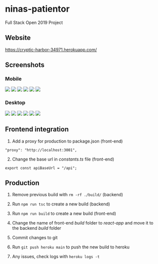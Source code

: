 # ninas-patientor

Full Stack Open 2019 Project

## Website

https://cryptic-harbor-34971.herokuapp.com/

## Screenshots

### Mobile

![](https://res.cloudinary.com/ninaw/image/upload/c_scale,w_280/v1653459368/patientor_7_kjrbpt.png)
![](https://res.cloudinary.com/ninaw/image/upload/c_scale,w_280/v1653459362/patientor_12_sobw7u.png)
![](https://res.cloudinary.com/ninaw/image/upload/c_scale,w_280/v1653459368/patientor_9_rikchj.png)
![](https://res.cloudinary.com/ninaw/image/upload//c_scale,w_280/v1653459367/patientor_8_z1zhdw.png)
![](https://res.cloudinary.com/ninaw/image/upload/c_scale,w_280/v1653459366/patientor_10_i34mz0.png)
![](https://res.cloudinary.com/ninaw/image/upload/c_scale,w_280/v1653459365/patientor_11_oc0ehg.png)


### Desktop

![](https://res.cloudinary.com/ninaw/image/upload/c_scale,w_420/v1653458773/patientor_1_zyqq20.png)
![](https://res.cloudinary.com/ninaw/image/upload/c_scale,w_420/v1653458770/patientor_2_rkggzk.png)
![](https://res.cloudinary.com/ninaw/image/upload/c_scale,w_420/v1653458778/patientor_3_rls9us.png)
![](https://res.cloudinary.com/ninaw/image/upload/c_scale,w_420/v1653458778/patientor_4_syoiuz.png)
![](https://res.cloudinary.com/ninaw/image/upload/v1653459143/c_scale,w_420/patientor_6_ktcr0y.png)
![](https://res.cloudinary.com/ninaw/image/upload/c_scale,w_420/v1653458772/patientor_5_xfdhy4.png)

## Frontend integration

1. Add a proxy for production to package.json (front-end)

```
"proxy": "http://localhost:3001",
```

2. Change the base url in _constants.ts_ file (front-end)

```
export const apiBaseUrl = "/api";
```

## Production

1. Remove previous build with `rm -rf ./build/` (backend)

2. Run `npm run tsc` to create a new build (backend)

3. Run `npm run build` to create a new build (front-end)

4. Change the name of front-end _build_ folder to _react-app_ and move it to the backend _build_ folder 

5. Commit changes to git

6. Run `git push heroku main` to push the new build to heroku

4. Any issues, check logs with `heroku logs -t`






